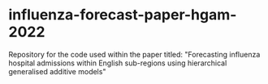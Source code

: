 # influenza-forecast-paper-hgam-2022
Repository for the code used within the paper titled: "Forecasting influenza hospital admissions within English sub-regions using hierarchical generalised additive models"
